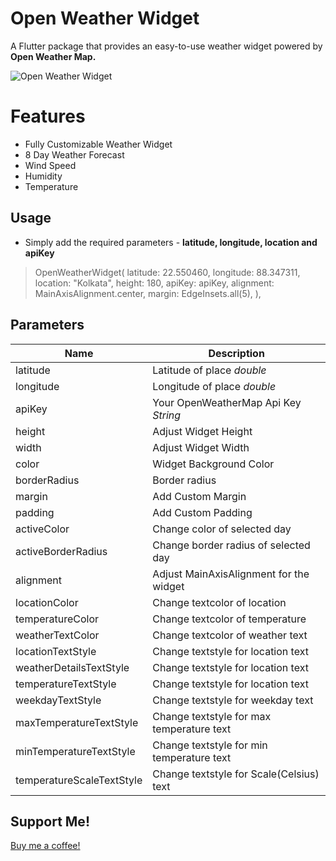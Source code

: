 # Open Weather Widget

A Flutter package that provides an easy-to-use weather widget powered by **Open Weather Map.**

![Open Weather Widget](https://imgur.com/uAL8mp0.png)
# Features

 - Fully Customizable Weather Widget
 - 8 Day Weather Forecast
 - Wind Speed
 - Humidity
 - Temperature

## Usage

 - Simply add the required parameters - **latitude, longitude, location
   and apiKey**
   
>   OpenWeatherWidget(
>    latitude:  22.550460,
>    longitude:  88.347311,
>    location:  "Kolkata",
>    height:  180,
>    apiKey: apiKey,
>    alignment:  MainAxisAlignment.center,
>    margin:  EdgeInsets.all(5),
>    ),
    

## Parameters

| Name | Description |
|--|--|
| latitude | Latitude of place *double* |
| longitude| Longitude of place *double* |
| apiKey | Your OpenWeatherMap Api Key *String*|
| height | Adjust Widget Height |
| width | Adjust Widget Width |
| color | Widget Background Color |
| borderRadius | Border radius  |
| margin | Add Custom Margin |
| padding | Add Custom Padding |
| activeColor| Change color of selected day |
| activeBorderRadius | Change border radius of selected day |
| alignment | Adjust MainAxisAlignment for the widget|
| locationColor | Change textcolor of location |
| temperatureColor | Change textcolor of temperature |
| weatherTextColor | Change textcolor of weather text |
| locationTextStyle | Change textstyle for location text |
| weatherDetailsTextStyle | Change textstyle for location text |
| temperatureTextStyle | Change textstyle for location text |
| weekdayTextStyle| Change textstyle for weekday text |
| maxTemperatureTextStyle| Change textstyle for max temperature text |
| minTemperatureTextStyle|Change textstyle for min temperature text  |
| temperatureScaleTextStyle| Change textstyle for Scale(Celsius) text |


## Support Me!

[Buy me a coffee!](https://www.buymeacoffee.com/vineet.upadhyay)